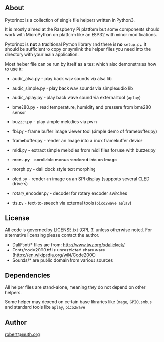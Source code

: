 ## About

Pytorinox is a collection of single file helpers written in Python3.

It is mostly aimed at the Raspberry Pi platform but some components should
work with MicroPython on platform like an ESP32 with minor modifications.

Pytorinox is **not** a traditional Python library and there is **no** `setup.py`.
It should be sufficient to copy or symlink the helper files you need
into the directory with your main application.

Most helper file can be run by itself as a test which also demonstrates
how to use it:

* audio_alsa.py  - play back wav sounds via alsa lib

* audio_simple.py  - play back wav sounds via simpleaudio lib

* audio_aplay.py - play back wave sound via external tool (`aplay`)

* bme280.py - read temperature, humidity and pressure from bme280 sensor

* buzzer.py  - play simple melodies via pwm

* fbi.py - frame buffer image viewer tool (simple demo of framebuffer.py) 

* framebuffer.py - render an Image into a linux framebuffer device

* midi.py - extract simple melodies from midi files for use with buzzer.py 

* menu.py - scrollable menus rendered into an Image 

* morph.py - dali clock style text morphing 

* oled.py - render an image on an SPI display (supports several OLED drivers)   

* rotary_encoder.py - decoder for rotary encoder switches

* tts.py - text-to-speech via external tools (`pico2wave`, `aplay`)


## License

All code is governed by LICENSE.txt (GPL 3) unless otherwise noted.
For alternative licensing please contact the author.


* DaliFont/* files are from: http://www.jwz.org/xdaliclock/
* Fonts/code2000.ttf is unrestricted share ware (https://en.wikipedia.org/wiki/Code2000)
* Sounds/* are public domain from various sources

## Dependencies

All helper files are stand-alone, meaning they do not depend
on other helpers.

Some helper may depend on certain base libraries like `Image`, `GPIO`, `smbus` and 
standard tools like `aplay`, `pico2wave`
  
## Author

robert@muth.org


